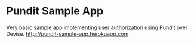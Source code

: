 Pundit Sample App
========================

Very basic sample app implementing user authorization using Pundit over Devise.
http://pundit-sample-app.herokuapp.com